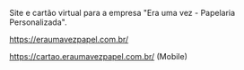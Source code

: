 Site e cartão virtual para a empresa "Era uma vez - Papelaria Personalizada".

https://eraumavezpapel.com.br/

https://cartao.eraumavezpapel.com.br/ (Mobile)
